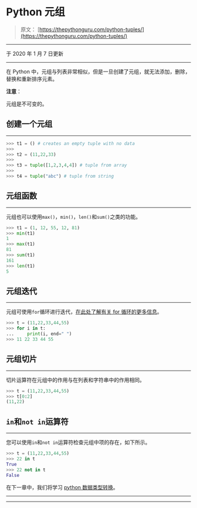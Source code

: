 # Python 元组

> 原文： [https://thepythonguru.com/python-tuples/](https://thepythonguru.com/python-tuples/)

* * *

于 2020 年 1 月 7 日更新

* * *

在 Python 中，元组与列表非常相似，但是一旦创建了元组，就无法添加，删除，替换和重新排序元素。

**注意**：

元组是不可变的。

## 创建一个元组

* * *

```py
>>> t1 = () # creates an empty tuple with no data
>>>
>>> t2 = (11,22,33)
>>>
>>> t3 = tuple([1,2,3,4,4]) # tuple from array
>>>
>>> t4 = tuple("abc") # tuple from string

```

## 元组函数

* * *

元组也可以使用`max()`，`min()`，`len()`和`sum()`之类的功能。

```py
>>> t1 = (1, 12, 55, 12, 81)
>>> min(t1)
1
>>> max(t1)
81
>>> sum(t1)
161
>>> len(t1)
5

```

## 元组迭代

* * *

元组可使用`for`循环进行迭代，[在此处了解有关 for 循环的更多信息](/python-loops/)。

```py
>>> t = (11,22,33,44,55)
>>> for i in t:
...     print(i, end=" ")
>>> 11 22 33 44 55

```

## 元组切片

* * *

切片运算符在元组中的作用与在列表和字符串中的作用相同。

```py
>>> t = (11,22,33,44,55)
>>> t[0:2]
(11,22)

```

## `in`和`not in`运算符

* * *

您可以使用`in`和`not in`运算符检查元组中项的存在，如下所示。

```py
>>> t = (11,22,33,44,55)
>>> 22 in t
True
>>> 22 not in t
False

```

在下一章中，我们将学习 [python 数据类型转换](/datatype-conversion/)。

* * *

* * *